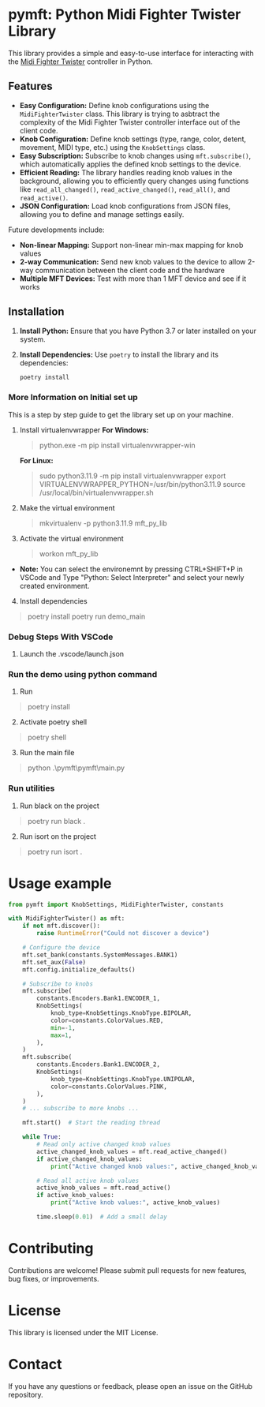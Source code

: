 # pymft: Python Midi Fighter Twister Library

This library provides a simple and easy-to-use interface for interacting with the [Midi Fighter Twister](https://djtechtools.com/product/midifighter-twister/) controller in Python. 

## Features

- **Easy Configuration:** Define knob configurations using the `MidiFighterTwister` class. This library is trying to asbtract the complexity of the Midi Fighter Twister controller interface out of the client code.
- **Knob Configuration:** Define knob settings (type, range, color, detent, movement, MIDI type, etc.) using the `KnobSettings` class.
- **Easy Subscription:** Subscribe to knob changes using `mft.subscribe()`, which automatically applies the defined knob settings to the device.
- **Efficient Reading:**  The library handles reading knob values in the background, allowing you to efficiently query changes using functions like `read_all_changed()`, `read_active_changed()`, `read_all()`, and `read_active()`.
- **JSON Configuration:** Load knob configurations from JSON files, allowing you to define and manage settings easily.

Future developments include:
- **Non-linear Mapping:** Support non-linear min-max mapping for knob values
- **2-way Communication:** Send new knob values to the device to allow 2-way communication between the client code and the hardware
 - **Multiple MFT Devices:** Test with more than 1 MFT device and see if it works

## Installation

1. **Install Python:** Ensure that you have Python 3.7 or later installed on your system.
2. **Install Dependencies:** Use `poetry` to install the library and its dependencies:

   ```bash
   poetry install
   ```

### More Information on Initial set up
This is a step by step guide to get the library set up on your machine.

 1. Install virtualenvwrapper
    **For Windows:**
    > python.exe -m pip  install virtualenvwrapper-win

    **For Linux:**
    > sudo python3.11.9 -m pip install virtualenvwrapper
    > export VIRTUALENVWRAPPER_PYTHON=/usr/bin/python3.11.9
    > source /usr/local/bin/virtualenvwrapper.sh 
 2. Make the virtual environment
    > mkvirtualenv -p python3.11.9 mft_py_lib
 3. Activate the virtual environment
    > workon mft_py_lib
- **Note:** You can select the environemnt by pressing CTRL+SHIFT+P in VSCode and Type "Python: Select Interpreter" and select your newly created environment.
 4. Install dependencies
   > poetry install
   > poetry run demo_main

### Debug Steps With VSCode
 1. Launch the .vscode/launch.json

### Run the demo using python command
 1. Run
   > poetry install
 2. Activate poetry shell
   > poetry shell
 3. Run the main file
   > python .\pymft\pymft\main.py


### Run utilities
 1. Run black on the project
   > poetry run black .
 2. Run isort on the project
   > poetry run isort .

# Usage example

  ```python
  from pymft import KnobSettings, MidiFighterTwister, constants

  with MidiFighterTwister() as mft:
      if not mft.discover():
          raise RuntimeError("Could not discover a device")

      # Configure the device
      mft.set_bank(constants.SystemMessages.BANK1)
      mft.set_aux(False)
      mft.config.initialize_defaults()

      # Subscribe to knobs
      mft.subscribe(
          constants.Encoders.Bank1.ENCODER_1,
          KnobSettings(
              knob_type=KnobSettings.KnobType.BIPOLAR,
              color=constants.ColorValues.RED,
              min=-1,
              max=1,
          ),
      )
      mft.subscribe(
          constants.Encoders.Bank1.ENCODER_2,
          KnobSettings(
              knob_type=KnobSettings.KnobType.UNIPOLAR,
              color=constants.ColorValues.PINK,
          ),
      )
      # ... subscribe to more knobs ...

      mft.start()  # Start the reading thread

      while True:
          # Read only active changed knob values
          active_changed_knob_values = mft.read_active_changed()
          if active_changed_knob_values:
              print("Active changed knob values:", active_changed_knob_values)

          # Read all active knob values
          active_knob_values = mft.read_active()
          if active_knob_values:
              print("Active knob values:", active_knob_values)

          time.sleep(0.01)  # Add a small delay
  ```

# Contributing
Contributions are welcome!
Please submit pull requests for new features, bug fixes, or improvements.

# License
This library is licensed under the MIT License.

# Contact
If you have any questions or feedback, please open an issue on the GitHub repository.